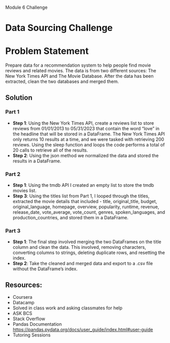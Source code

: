 Module 6 Challenge
# Data Sourcing Challenge
# Problem Statement
Prepare data for a recommendation system to help people find movie reviews and related movies. The data is from two different sources: The New York Times API and The Movie Database. After the data has been extracted, clean the two databases and merged them. 

## Solution

### Part 1
- **Step 1**: Using the New York Times API, create a reviews list to store reviews from 01/01/2013 to 05/31/2023 that contain the word “love” in the headline that will be stored in a DataFrame.  The New York Times API only returns 10 results at a time, and we were tasked with retrieving 200 reviews. Using the sleep function and loops the code performs a total of 20 calls to retrieve all of the results.
- **Step 2**: Using the json method we normalized the data and stored the results in a DataFrame.
### Part 2
- **Step 1**: Using the tmdb API I created an empty list to store the tmdb movies list.  
- **Step 3**: Using the titles list from Part 1, I looped through the titles, extracted the movie details that included - title, original_title, budget, original_language, homepage, overview, popularity, runtime, revenue, release_date, vote_average, vote_count, genres, spoken_languages, and production_countries, and stored them in a DataFrame.

### Part 3
- **Step 1**: The final step involved merging the two DataFrames on the title column and clean the data. This involved, removing characters, converting columns to strings, deleting duplicate rows, and resetting the index.
- **Step 2**: Take the cleaned and merged data and export to a .csv file without the DataFrame’s index.
## Resources:
- Coursera
- Datacamp
- Solved in class work and asking classmates for help
- ASK BCS
- Stack Overflow
- Pandas Documentation https://pandas.pydata.org/docs/user_guide/index.html#user-guide
- Tutoring Sessions